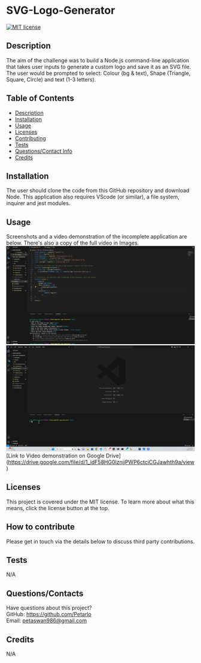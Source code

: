 # SVG-Logo-Generator

  [![MIT license](https://img.shields.io/badge/license-MIT-blue.svg)](https://lbesson.mit-license.org/)

  ## Description
  The aim of the challenge was to build a Node.js command-line application that takes user inputs to generate a custom logo and save it as an SVG file. The user would be prompted to select:  Colour (bg & text), Shape (Triangle, Square, Circle) and text (1-3 letters).

  ## Table of Contents
  * [Description](#description)
  * [Installation](#installation)
  * [Usage](#usage)
  * [Licenses](#licenses)
  * [Contributing](#how-to-contribute)
  * [Tests](#tests)
  * [Questions/Contact Info](#questionscontacts)
  * [Credits](#credits)

  ## Installation
  The user should clone the code from this GitHub repository and download Node. This application also requires VScode (or similar), a file system, inquirer and jest modules.

  ## Usage
  Screenshots and a video demonstration of the incomplete application are below. There's also a copy of the full video in Images.
   ![Screenshot of application](./images/ApplicationScreenshot.png)
   ![GIF demo](./images/ApplicationGIF.gif) <br>
   [Link to Video demonstration on Google Drive] (https://drive.google.com/file/d/1_idF58HG0lznjjPWP6ctciCGJawhth9a/view)

  ## Licenses
  This project is covered under the MIT license.
  To learn more about what this means, click the license button at the top.

  ## How to contribute
  Please get in touch via the details below to discuss third party contributions.

  ## Tests
  N/A

  ## Questions/Contacts
  Have questions about this project?  
  GitHub: https://github.com/Petarlo  
  Email: petaswan986@gmail.com

  ## Credits
  N/A
